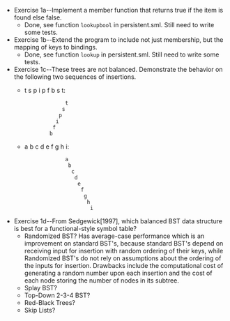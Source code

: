 * Exercise 1a--Implement a member function that returns true if the item is found else false. 
  * Done, see function `lookupbool` in persistent.sml. Still need to write some tests.
* Exercise 1b--Extend the program to include not just membership, but the mapping of keys to bindings.
  * Done, see function `lookup` in persistent.sml. Still need to write some tests.
* Exercise 1c--These trees are not balanced. Demonstrate the behavior on the following two sequences of insertions.
  * t s p i p f b s t:
                    
                     t
                    s
                   p
                  i
                 f
                b

  * a b c d e f g h i:

                     a
                      b
                       c
                        d
                         e
                          f
                           g
                            h
                             i

* Exercise 1d--From Sedgewick[1997], which balanced BST data structure is best for a functional-style symbol table?
  * Randomized BST? Has average-case performance which is an improvement on standard BST's, because standard BST's depend on receiving input for insertion with 
random ordering of their keys, while Randomized BST's do not rely on assumptions about the ordering of the inputs for insertion. Drawbacks include the computational cost of generating a random number upon each insertion and the cost of each node storing the number of nodes in its subtree. 
  * Splay BST?
  * Top-Down 2-3-4 BST?
  * Red-Black Trees?
  * Skip Lists?
